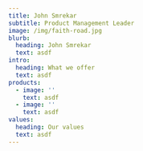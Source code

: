 ```yaml
---
title: John Smrekar
subtitle: Product Management Leader
image: /img/faith-road.jpg
blurb:
  heading: John Smrekar
  text: asdf
intro:
  heading: What we offer
  text: asdf
products:
  - image: ''
    text: asdf
  - image: ''
    text: asdf
values:
  heading: Our values
  text: asdf
---
```


